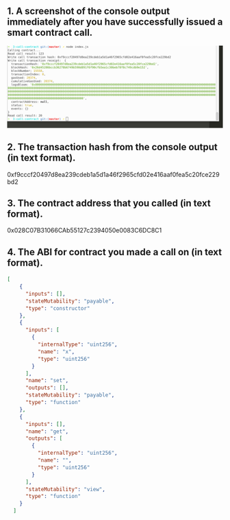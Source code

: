 ## 1. A screenshot of the console output immediately after you have successfully issued a smart contract call.
![](1.png)
## 2. The transaction hash from the console output (in text format).
0xf9cccf20497d8ea239cdeb1a5d1a46f2965cfd02e416aaf0fea5c20fce229bd2
## 3. The contract address that you called (in text format).
0x028C07B31066CAb55127c2394050e0083C6DC8C1
## 4. The ABI for contract you made a call on (in text format).
```json
[
    {
      "inputs": [],
      "stateMutability": "payable",
      "type": "constructor"
    },
    {
      "inputs": [
        {
          "internalType": "uint256",
          "name": "x",
          "type": "uint256"
        }
      ],
      "name": "set",
      "outputs": [],
      "stateMutability": "payable",
      "type": "function"
    },
    {
      "inputs": [],
      "name": "get",
      "outputs": [
        {
          "internalType": "uint256",
          "name": "",
          "type": "uint256"
        }
      ],
      "stateMutability": "view",
      "type": "function"
    }
  ]
```